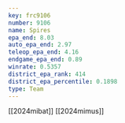 ```yaml
---
key: frc9106
number: 9106
name: Spires
epa_end: 8.03
auto_epa_end: 2.97
teleop_epa_end: 4.16
endgame_epa_end: 0.89
winrate: 0.5357
district_epa_rank: 414
district_epa_percentile: 0.1898
type: Team
---
```

[[2024mibat]]
[[2024mimus]]

